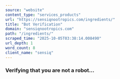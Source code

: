 ```yaml
---
source: "website"
content_type: "services_products"
url: "https://sensiqnootropics.com/ingredients/"
title: "Bot Verification"
domain: "sensiqnootropics.com"
path: "/ingredients/"
scraped_time: "2025-10-05T03:38:14.008490"
url_depth: 1
word_count: 8
client_name: "sensiq"
---
```


### Verifying that you are not a robot...